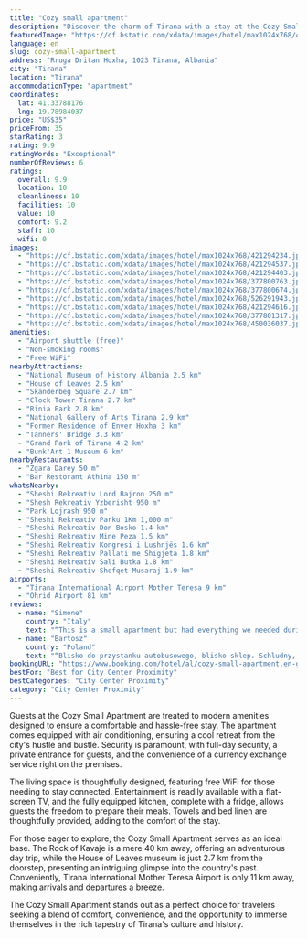 ```yaml
---
title: "Cozy small apartment"
description: "Discover the charm of Tirana with a stay at the Cozy Small Apartment, a gem located just a short distance from the city's vibrant heart, Skanderbeg Square, and within easy reach of the breathtaking Dajti Ekspres Cable Car."
featuredImage: "https://cf.bstatic.com/xdata/images/hotel/max1024x768/421294234.jpg?k=c8497bbdad6976dba07ef6ed8e82aa314d04d2149e28867917ae596940b65b13&o=&hp=1"
language: en
slug: cozy-small-apartment
address: "Rruga Dritan Hoxha, 1023 Tirana, Albania"
city: "Tirana"
location: "Tirana"
accommodationType: "apartment"
coordinates:
  lat: 41.33788176
  lng: 19.78984037
price: "US$35"
priceFrom: 35
starRating: 3
rating: 9.9
ratingWords: "Exceptional"
numberOfReviews: 6
ratings:
  overall: 9.9
  location: 10
  cleanliness: 10
  facilities: 10
  value: 10
  comfort: 9.2
  staff: 10
  wifi: 0
images:
  - "https://cf.bstatic.com/xdata/images/hotel/max1024x768/421294234.jpg?k=c8497bbdad6976dba07ef6ed8e82aa314d04d2149e28867917ae596940b65b13&o=&hp=1"
  - "https://cf.bstatic.com/xdata/images/hotel/max1024x768/421294537.jpg?k=e9b7f48c9bbdc59b26c2d98d2e6d5534acb120ab76057b182854e448568cedd7&o=&hp=1"
  - "https://cf.bstatic.com/xdata/images/hotel/max1024x768/421294403.jpg?k=9bc1c858e2da32dc6cac2c22ca1437b3fda96912c0b43065df978004cef2586f&o=&hp=1"
  - "https://cf.bstatic.com/xdata/images/hotel/max1024x768/377800763.jpg?k=5d61641d6bd4e577579e806addc81ed54a3545f13fe9efbeb2fc92df7bf06e02&o=&hp=1"
  - "https://cf.bstatic.com/xdata/images/hotel/max1024x768/377800674.jpg?k=5b630cd736de3a3818ce09205bd57428a3b96d2cddac68e1216740a76426f4ae&o=&hp=1"
  - "https://cf.bstatic.com/xdata/images/hotel/max1024x768/526291943.jpg?k=0ac6b7819793c2ce1e2d903b7d60af1a8a1664df997dafdf2272e43e9fc55b19&o=&hp=1"
  - "https://cf.bstatic.com/xdata/images/hotel/max1024x768/421294616.jpg?k=a62753a8e5336373049b81a00e14fa7abc753d81da186d1f0159cf3a7e0696c8&o=&hp=1"
  - "https://cf.bstatic.com/xdata/images/hotel/max1024x768/377801317.jpg?k=a29f29a465b7769df80b2816d40ff43eb80adf66d61d7bf30d54da950f3353df&o=&hp=1"
  - "https://cf.bstatic.com/xdata/images/hotel/max1024x768/450036037.jpg?k=e5287d4150aa516d21a0945652cbcf8c00e7112ce79b7ede611e0f2248b40230&o=&hp=1"
amenities:
  - "Airport shuttle (free)"
  - "Non-smoking rooms"
  - "Free WiFi"
nearbyAttractions:
  - "National Museum of History Albania 2.5 km"
  - "House of Leaves 2.5 km"
  - "Skanderbeg Square 2.7 km"
  - "Clock Tower Tirana 2.7 km"
  - "Rinia Park 2.8 km"
  - "National Gallery of Arts Tirana 2.9 km"
  - "Former Residence of Enver Hoxha 3 km"
  - "Tanners' Bridge 3.3 km"
  - "Grand Park of Tirana 4.2 km"
  - "Bunk'Art 1 Museum 6 km"
nearbyRestaurants:
  - "Zgara Darey 50 m"
  - "Bar Restorant Athina 150 m"
whatsNearby:
  - "Sheshi Rekreativ Lord Bajron 250 m"
  - "Shesh Rekreativ Yzberisht 950 m"
  - "Park Lojrash 950 m"
  - "Sheshi Rekreativ Parku 1Km 1,000 m"
  - "Sheshi Rekreativ Don Bosko 1.4 km"
  - "Sheshi Rekreativ Mine Peza 1.5 km"
  - "Sheshi Rekreativ Kongresi i Lushnjës 1.6 km"
  - "Sheshi Rekreativ Pallati me Shigjeta 1.8 km"
  - "Sheshi Rekreativ Sali Butka 1.8 km"
  - "Sheshi Rekreativ Shefqet Musaraj 1.9 km"
airports:
  - "Tirana International Airport Mother Teresa 9 km"
  - "Ohrid Airport 81 km"
reviews:
  - name: "Simone"
    country: "Italy"
    text: "“This is a small apartment but had everything we needed during the stay. The building is in front of the bus stop and almost 15 minutes away to city center. Absolutely recommend 👌”"
  - name: "Bartosz"
    country: "Poland"
    text: "“Blisko do przystanku autobusowego, blisko sklep. Schludny, przestronny pokój, miła i pomocna pani.”"
bookingURL: "https://www.booking.com/hotel/al/cozy-small-apartment.en-gb.html?aid=8035640"
bestFor: "Best for City Center Proximity"
bestCategories: "City Center Proximity"
category: "City Center Proximity"
---
```


Guests at the Cozy Small Apartment are treated to modern amenities designed to ensure a comfortable and hassle-free stay. The apartment comes equipped with air conditioning, ensuring a cool retreat from the city's hustle and bustle. Security is paramount, with full-day security, a private entrance for guests, and the convenience of a currency exchange service right on the premises.

The living space is thoughtfully designed, featuring free WiFi for those needing to stay connected. Entertainment is readily available with a flat-screen TV, and the fully equipped kitchen, complete with a fridge, allows guests the freedom to prepare their meals. Towels and bed linen are thoughtfully provided, adding to the comfort of the stay.

For those eager to explore, the Cozy Small Apartment serves as an ideal base. The Rock of Kavaje is a mere 40 km away, offering an adventurous day trip, while the House of Leaves museum is just 2.7 km from the doorstep, presenting an intriguing glimpse into the country's past. Conveniently, Tirana International Mother Teresa Airport is only 11 km away, making arrivals and departures a breeze.

The Cozy Small Apartment stands out as a perfect choice for travelers seeking a blend of comfort, convenience, and the opportunity to immerse themselves in the rich tapestry of Tirana's culture and history.